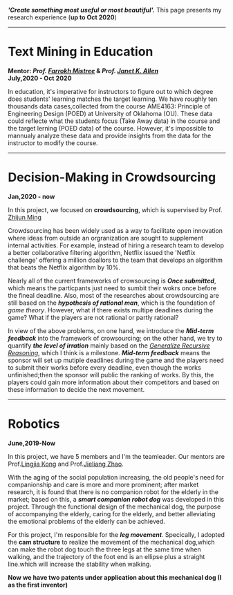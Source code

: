 **_'Create something most useful or most beautiful'._**   This page presents my research experience (**up to Oct 2020**)

---
# Text Mining in Education

**Mentor: *Prof. [Farrokh Mistree](http://http://scholar.google.com/citations?user=l1N0Nj0AAAAJ&hl=en)* & *Prof. [Janet K. Allen](http://https://scholar.google.com/citations?user=oJNeHV0AAAAJ&hl=en)***  &nbsp; &nbsp;  &nbsp; &nbsp; &nbsp; &nbsp; &nbsp; &nbsp; &nbsp; &nbsp; &nbsp; &nbsp; &nbsp; &nbsp; &nbsp; &nbsp; **July,2020 - Oct 2020**

In education, it's imperative for instructors to figure out to which degree does students' learning matches the target learning. We have roughly ten thousands data cases,collected from the course AME4163: Principle of Engineering Design (POED) at University of Oklahoma (OU). These data could reflecte what the students focus (Take Away data) in the course and the target lerning (POED data) of the course. However, it's impossible to mannualy analyze these data and provide insights from the data for the instructor to modify the course. 


----
# Decision-Making in Crowdsourcing

**Jan,2020 - now**

In this project, we focused on **crowdsourcing**, which is supervised by Prof. [Zhijun Ming](https://scholar.google.com/citations?user=x1ulAm4AAAAJ&hl=en)

Crowdsourcing has been widely used as a way to facilitate open innovation where ideas from outside an orgranization are sought to supplement internal activities. For example, instead of hiring a research team to develop a better collaborative filtering algorithm, Netflix issued the 'Netflix challenge' offering a million doallors to the team that develops an algorithm that beats the Netflix algorithm by 10%. 

Nearly all of the current frameworks of crowsourcing is **_Once submitted_**, which means the particpants just need to sumbit their wokrs once before the  fineal deadline. Also, most of the researches about crowdsourcing are still based on the **_hypothesis of rational man_**, which is the foundation of _game theory_. However, what if there exists multipe deadlines during the game? What if 
 the players are not rational or partly rational? 

In view of the above problems, on one hand, we introduce the **_Mid-term feedback_** into the framework of crowsourcing; on the other hand, we try to quantify **_the level of irration_** mainly based on the [_Generalize Recursive Reasoning_](http://arxiv.org/abs/1901.09216), which I think is a milestone.  **_Mid-term feedback_** means the sponsor will set up mutiple deadlines during the game and the players need to submit their works before every deadline, even though the works unfinished;then the sponsor will public the ranking of works. By this, the players could gain more information about their competitors and based on these information to decide the next movement.

----
# Robotics

**June,2019-Now**

In this project, we have 5 members and I'm the teamleader. Our mentors are  Prof.[Lingjia Kong](http://me-english.bit.edu.cn/people/faculty/k/125069.htm) and  Prof.[Jieliang Zhao](http://scholar.google.com/citations).

With the aging of the social population increasing, the old people's need 
for companionship and care is more and more prominent; after market research, it is 
found that there is no companion robot for the elderly in the market; based on this, a 
**_smart companion robot dog_** was developed in this project. Through the functional
design of the mechanical dog, the purpose of accompanying the elderly, caring for the 
elderly, and better alleviating the emotional problems of the elderly can be achieved.

For this project, I'm responsible for the **_leg movement_**. Specically, I adopted the **cam structure** to realize the movement of the mechanical dog,which can make the robot dog touch the three legs at the same time when walking, and the trajectory of the foot end is an ellipse plus a straight line.which will increase the stability when walking.

**Now we have two patents under application about this mechanical dog (I as the first inventor)**
